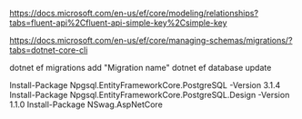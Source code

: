 ﻿https://docs.microsoft.com/en-us/ef/core/modeling/relationships?tabs=fluent-api%2Cfluent-api-simple-key%2Csimple-key

https://docs.microsoft.com/en-us/ef/core/managing-schemas/migrations/?tabs=dotnet-core-cli

dotnet ef migrations add "Migration name"
dotnet ef database update


Install-Package Npgsql.EntityFrameworkCore.PostgreSQL -Version 3.1.4
Install-Package Npgsql.EntityFrameworkCore.PostgreSQL.Design -Version 1.1.0
Install-Package NSwag.AspNetCore
